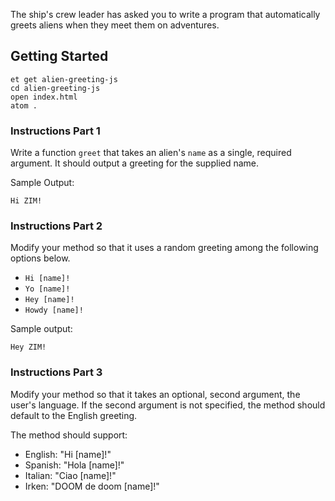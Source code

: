 The ship's crew leader has asked you to write a program that automatically greets aliens when they meet them on adventures.

## Getting Started

```no-highlight
et get alien-greeting-js
cd alien-greeting-js
open index.html
atom .
```

### Instructions Part 1

Write a function `greet` that takes an alien's `name` as a single, required argument. It should output a greeting for the supplied name.

Sample Output:

```no-highlight
Hi ZIM!
```

### Instructions Part 2

Modify your method so that it uses a random greeting among the following options below.

- `Hi [name]!`
- `Yo [name]!`
- `Hey [name]!`
- `Howdy [name]!`

Sample output:

```no-highlight
Hey ZIM!
```

### Instructions Part 3

Modify your method so that it takes an optional, second argument, the user's language. If the second argument is not specified, the method should default to the English greeting.

The method should support:

- English: "Hi [name]!"
- Spanish: "Hola [name]!"
- Italian: "Ciao [name]!"
- Irken: "DOOM de doom [name]!"
